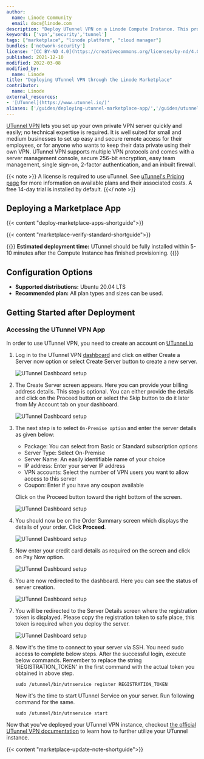 ```yaml
---
author:
  name: Linode Community
  email: docs@linode.com
description: "Deploy UTunnel VPN on a Linode Compute Instance. This provides you with a cloud-based subscription service that allows users to create VPN servers."
keywords: ['vpn','security','tunnel']
tags: ["marketplace", "linode platform", "cloud manager"]
bundles: ['network-security']
license: '[CC BY-ND 4.0](https://creativecommons.org/licenses/by-nd/4.0)'
published: 2021-12-10
modified: 2022-03-08
modified_by:
  name: Linode
title: "Deploying UTunnel VPN through the Linode Marketplace"
contributor:
  name: Linode
external_resources:
- '[UTunnel](https://www.utunnel.io/)'
aliases: ['/guides/deploying-utunnel-marketplace-app/','/guides/utunnel-marketplace-app/']
---
```


[UTunnel VPN](https://www.utunnel.io/) lets you set up your own private VPN server quickly and easily; no technical expertise is required. It is well suited for small and medium businesses to set up easy and secure remote access for their employees, or for anyone who wants to keep their data private using their own VPN. UTunnel VPN supports multiple VPN protocols and comes with a server management console, secure 256-bit encryption, easy team management, single sign-on, 2-factor authentication, and an inbuilt firewall.

{{< note >}}
A license is required to use uTunnel. See [uTunnel's Pricing page](https://www.utunnel.io/vpn-server-pricing-plans) for more information on available plans and their associated costs. A free 14-day trial is installed by default.
{{</ note >}}

## Deploying a Marketplace App

{{< content "deploy-marketplace-apps-shortguide">}}

{{< content "marketplace-verify-standard-shortguide">}}

{{<note>}}
**Estimated deployment time:** UTunnel should be fully installed within 5-10 minutes after the Compute Instance has finished provisioning.
{{</note>}}

## Configuration Options

- **Supported distributions:** Ubuntu 20.04 LTS
- **Recommended plan:** All plan types and sizes can be used.

## Getting Started after Deployment

### Accessing the UTunnel VPN App

In order to use UTunnel VPN, you need to create an account on [UTunnel.io](https://dashboard.utunnel.io/user/signup/)

1.  Log in to the UTunnel VPN [dashboard](https://dashboard.utunnel.io/) and click on either Create a Server now option or select Create Server button to create a new server.

    ![UTunnel Dashboard setup](utunnel_dashboard1.png)

1.  The Create Server screen appears. Here you can provide your billing address details. This step is optional. You can either provide the details and click on the Proceed button or select the Skip button to do it later from My Account tab on your dashboard.

    ![UTunnel Dashboard setup](utunnel_dashboard2.png)

1.  The next step is to select `On-Premise option` and enter the server details as given below:

    - Package: You can select from Basic or Standard subscription options
    - Server Type: Select On-Premise
    - Server Name: An easily identifiable name of your choice
    - IP address: Enter your server IP address
    - VPN accounts: Select the number of VPN users you want to allow access to this server
    - Coupon: Enter if you have any coupon available

    Click on the Proceed button toward the right bottom of the screen.

    ![UTunnel Dashboard setup](utunnel_dashboard3.png)

1.  You should now be on the Order Summary screen which displays the details of your order. Click **Proceed**.

    ![UTunnel Dashboard setup](utunnel_dashboard4.png)

1.  Now enter your credit card details as required on the screen and click on Pay Now option.

    ![UTunnel Dashboard setup](utunnel_dashboard5.png)

1.  You are now redirected to the dashboard. Here you can see the status of server creation.

    ![UTunnel Dashboard setup](utunnel_dashboard6.png)

1.  You will be redirected to the Server Details screen where the registration token is displayed. Please copy the registration token to safe place, this token is required when you deploy the server.

    ![UTunnel Dashboard setup](utunnel_dashboard7.png)

1.  Now it's the time to connect to your server via SSH. You need sudo access to complete below steps. After the successful login, execute below commands. Remember to replace the string 'REGISTRATION_TOKEN' in the first command with the actual token you obtained in above step.

        sudo /utunnel/bin/utnservice register REGISTRATION_TOKEN

    Now it's the time to start UTunnel Service on your server. Run following command for the same.

        sudo /utunnel/bin/utnservice start

Now that you’ve deployed your UTunnel VPN instance, checkout [the official UTunnel VPN documentation](https://help.utunnel.io/About-UTunnel-VPN) to learn how to further utilize your UTunnel instance.

{{< content "marketplace-update-note-shortguide">}}